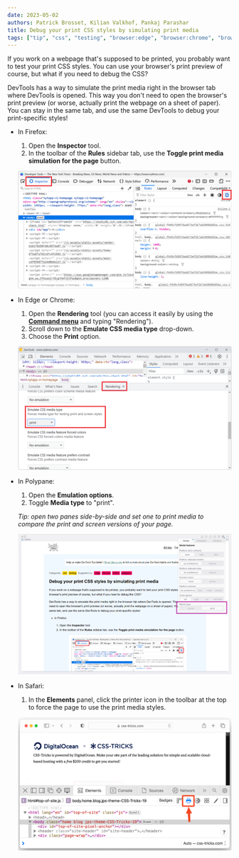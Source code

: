 ```yaml
---
date: 2023-05-02
authors: Patrick Brosset, Kilian Valkhof, Pankaj Parashar
title: Debug your print CSS styles by simulating print media
tags: ["tip", "css", "testing", "browser:edge", "browser:chrome", "browser:firefox", "browser:polypane", "browser:safari"]
---
```


If you work on a webpage that's supposed to be printed, you probably want to test your print CSS styles. You can use your browser's print preview of course, but what if you need to debug the CSS?

DevTools has a way to simulate the print media right in the browser tab where DevTools is opened. This way you don't need to open the browser's print preview (or worse, actually print the webpage on a sheet of paper). You can stay in the same tab, and use the same DevTools to debug your print-specific styles!

* In Firefox:

    1. Open the **Inspector** tool.
    1. In the toolbar of the **Rules** sidebar tab, use the **Toggle print media simulation for the page** button.

    ![Firefox, with DevTools open, showing the Inspector tool, with the print media button](../../assets/img/debug-print-css-styles-firefox.png)

* In Edge or Chrome:

    1. Open the **Rendering** tool (you can access it easily by using the [**Command menu**](./execute-commands.md) and typing "Rendering").
    1. Scroll down to the **Emulate CSS media type** drop-down.
    1. Choose the **Print** option.

    ![Chrome, with DevTools open, showing the Rendering tool in the drawer, with the media emulation drop-down showing the Print option](../../assets/img/debug-print-css-styles-chrome.png)

* In Polypane:

    1. Open the **Emulation options**.
    2. Toggle **Media type** to "print".

    _Tip: open two panes side-by-side and set one to print media to compare the print and screen versions of your page._

    ![Polypane with the Emulation options open, showing the media type option set to "print"](../../assets/img/debug-print-css-styles-polypane.png) 
    
* In Safari:

    1. In the **Elements** panel, click the printer icon in the toolbar at the top to force the page to use the print media styles.

    ![Safari showing print media styles for CSS Tricks with the printer icon highlighted to toggle the option](../../assets/img/debug-print-styles-safari.png)
